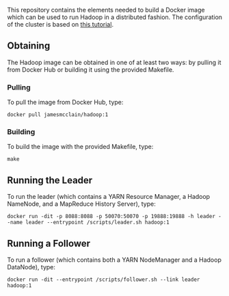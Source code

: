 This repository contains the elements needed to build a Docker image which can be used to run Hadoop in a distributed fashion.
The configuration of the cluster is based on [this tutorial](https://hadoop.apache.org/docs/current/hadoop-project-dist/hadoop-common/ClusterSetup.html).

## Obtaining ##

The Hadoop image can be obtained in one of at least two ways:
by pulling it from Docker Hub or building it using the provided Makefile.

### Pulling ###

To pull the image from Docker Hub, type:
```shell
docker pull jamesmcclain/hadoop:1
```

### Building ###

To build the image with the provided Makefile, type:
```shell
make
```

## Running the Leader ###

To run the leader (which contains a YARN Resource Manager, a Hadoop NameNode, and a MapReduce History Server), type:
```shell
docker run -dit -p 8088:8088 -p 50070:50070 -p 19888:19888 -h leader --name leader --entrypoint /scripts/leader.sh hadoop:1
```

## Running a Follower ###

To run a follower (which contains both a YARN NodeManager and a Hadoop DataNode), type:
```shell
docker run -dit --entrypoint /scripts/follower.sh --link leader hadoop:1
```

